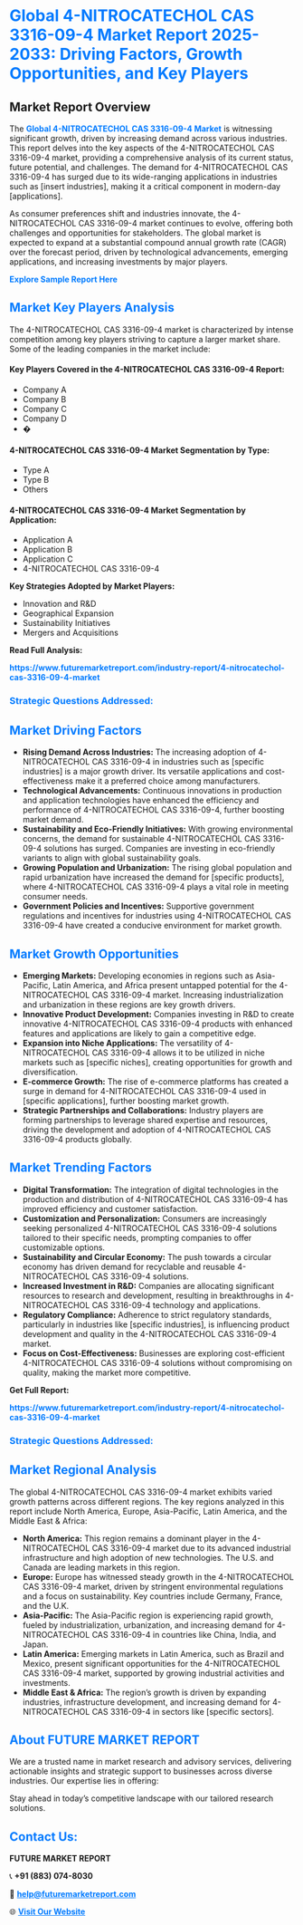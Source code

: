 <h1 style="color: #007BFF;">Global 4-NITROCATECHOL CAS 3316-09-4 Market Report 2025-2033: Driving Factors, Growth Opportunities, and Key Players</h1>

<section id="overview">
<h2>Market Report Overview</h2>
<p>The <a href="https://www.futuremarketreport.com/industry-report/4-nitrocatechol-cas-3316-09-4-market" style="color: #007BFF; text-decoration: none;"><strong>Global 4-NITROCATECHOL CAS 3316-09-4 Market</strong></a> is witnessing significant growth, driven by increasing demand across various industries. This report delves into the key aspects of the 4-NITROCATECHOL CAS 3316-09-4 market, providing a comprehensive analysis of its current status, future potential, and challenges. The demand for 4-NITROCATECHOL CAS 3316-09-4 has surged due to its wide-ranging applications in industries such as [insert industries], making it a critical component in modern-day [applications].</p>
<p>As consumer preferences shift and industries innovate, the 4-NITROCATECHOL CAS 3316-09-4 market continues to evolve, offering both challenges and opportunities for stakeholders. The global market is expected to expand at a substantial compound annual growth rate (CAGR) over the forecast period, driven by technological advancements, emerging applications, and increasing investments by major players.</p>
</section>

<section id="overview">
<p><a href="https://www.futuremarketreport.com/request-sample/reportId=111959" style="color: #007BFF; text-decoration: none;"><strong>Explore Sample Report Here</strong></a></p>
</section>

<section id="key-players">
<h2 style="color: #007BFF;">Market Key Players Analysis</h2>
<p>The 4-NITROCATECHOL CAS 3316-09-4 market is characterized by intense competition among key players striving to capture a larger market share. Some of the leading companies in the market include:</p>
<h4>Key Players Covered in the 4-NITROCATECHOL CAS 3316-09-4 Report:</h4>
<ul><li>Company A</li><li>Company B</li><li>Company C</li><li>Company D</li><li>�</li></ul>
<h4>4-NITROCATECHOL CAS 3316-09-4 Market Segmentation by Type:</h4>
<ul><li>Type A</li><li>Type B</li><li>Others</li></ul>

<h4>4-NITROCATECHOL CAS 3316-09-4 Market Segmentation by Application:</h4>
<ul><li>Application A</li><li>Application B</li><li>Application C</li><li>4-NITROCATECHOL CAS 3316-09-4</li></ul>
<p><strong>Key Strategies Adopted by Market Players:</strong></p>
<ul>
<li>Innovation and R&D</li>
<li>Geographical Expansion</li>
<li>Sustainability Initiatives</li>
<li>Mergers and Acquisitions</li>
</ul>
</section>

<section>
<p><strong>Read Full Analysis: </strong></p><a href="https://www.futuremarketreport.com/industry-report/4-nitrocatechol-cas-3316-09-4-market" style="color: #007BFF; text-decoration: none;"><strong>https://www.futuremarketreport.com/industry-report/4-nitrocatechol-cas-3316-09-4-market</strong></a>
<h3 style="color: #007BFF;">Strategic Questions Addressed:</h3>
</section>

<section id="driving-factors">
<h2 style="color: #007BFF;">Market Driving Factors</h2>
<ul>
<li><strong>Rising Demand Across Industries:</strong> The increasing adoption of 4-NITROCATECHOL CAS 3316-09-4 in industries such as [specific industries] is a major growth driver. Its versatile applications and cost-effectiveness make it a preferred choice among manufacturers.</li>
<li><strong>Technological Advancements:</strong> Continuous innovations in production and application technologies have enhanced the efficiency and performance of 4-NITROCATECHOL CAS 3316-09-4, further boosting market demand.</li>
<li><strong>Sustainability and Eco-Friendly Initiatives:</strong> With growing environmental concerns, the demand for sustainable 4-NITROCATECHOL CAS 3316-09-4 solutions has surged. Companies are investing in eco-friendly variants to align with global sustainability goals.</li>
<li><strong>Growing Population and Urbanization:</strong> The rising global population and rapid urbanization have increased the demand for [specific products], where 4-NITROCATECHOL CAS 3316-09-4 plays a vital role in meeting consumer needs.</li>
<li><strong>Government Policies and Incentives:</strong> Supportive government regulations and incentives for industries using 4-NITROCATECHOL CAS 3316-09-4 have created a conducive environment for market growth.</li>
</ul>
</section>

<section id="growth-opportunities">
<h2 style="color: #007BFF;">Market Growth Opportunities</h2>
<ul>
<li><strong>Emerging Markets:</strong> Developing economies in regions such as Asia-Pacific, Latin America, and Africa present untapped potential for the 4-NITROCATECHOL CAS 3316-09-4 market. Increasing industrialization and urbanization in these regions are key growth drivers.</li>
<li><strong>Innovative Product Development:</strong> Companies investing in R&D to create innovative 4-NITROCATECHOL CAS 3316-09-4 products with enhanced features and applications are likely to gain a competitive edge.</li>
<li><strong>Expansion into Niche Applications:</strong> The versatility of 4-NITROCATECHOL CAS 3316-09-4 allows it to be utilized in niche markets such as [specific niches], creating opportunities for growth and diversification.</li>
<li><strong>E-commerce Growth:</strong> The rise of e-commerce platforms has created a surge in demand for 4-NITROCATECHOL CAS 3316-09-4 used in [specific applications], further boosting market growth.</li>
<li><strong>Strategic Partnerships and Collaborations:</strong> Industry players are forming partnerships to leverage shared expertise and resources, driving the development and adoption of 4-NITROCATECHOL CAS 3316-09-4 products globally.</li>
</ul>
</section>

<section id="trending-factors">
<h2 style="color: #007BFF;">Market Trending Factors</h2>
<ul>
<li><strong>Digital Transformation:</strong> The integration of digital technologies in the production and distribution of 4-NITROCATECHOL CAS 3316-09-4 has improved efficiency and customer satisfaction.</li>
<li><strong>Customization and Personalization:</strong> Consumers are increasingly seeking personalized 4-NITROCATECHOL CAS 3316-09-4 solutions tailored to their specific needs, prompting companies to offer customizable options.</li>
<li><strong>Sustainability and Circular Economy:</strong> The push towards a circular economy has driven demand for recyclable and reusable 4-NITROCATECHOL CAS 3316-09-4 solutions.</li>
<li><strong>Increased Investment in R&D:</strong> Companies are allocating significant resources to research and development, resulting in breakthroughs in 4-NITROCATECHOL CAS 3316-09-4 technology and applications.</li>
<li><strong>Regulatory Compliance:</strong> Adherence to strict regulatory standards, particularly in industries like [specific industries], is influencing product development and quality in the 4-NITROCATECHOL CAS 3316-09-4 market.</li>
<li><strong>Focus on Cost-Effectiveness:</strong> Businesses are exploring cost-efficient 4-NITROCATECHOL CAS 3316-09-4 solutions without compromising on quality, making the market more competitive.</li>
</ul>
</section>

<section>
<p><strong>Get Full Report: </strong></p><a href="https://www.futuremarketreport.com/industry-report/4-nitrocatechol-cas-3316-09-4-market" style="color: #007BFF; text-decoration: none;"><strong>https://www.futuremarketreport.com/industry-report/4-nitrocatechol-cas-3316-09-4-market</strong></a>
<h3 style="color: #007BFF;">Strategic Questions Addressed:</h3>
</section>


<section id="regional-analysis">
<h2 style="color: #007BFF;">Market Regional Analysis</h2>
<p>The global 4-NITROCATECHOL CAS 3316-09-4 market exhibits varied growth patterns across different regions. The key regions analyzed in this report include North America, Europe, Asia-Pacific, Latin America, and the Middle East & Africa:</p>
<ul>
<li><strong>North America:</strong> This region remains a dominant player in the 4-NITROCATECHOL CAS 3316-09-4 market due to its advanced industrial infrastructure and high adoption of new technologies. The U.S. and Canada are leading markets in this region.</li>
<li><strong>Europe:</strong> Europe has witnessed steady growth in the 4-NITROCATECHOL CAS 3316-09-4 market, driven by stringent environmental regulations and a focus on sustainability. Key countries include Germany, France, and the U.K.</li>
<li><strong>Asia-Pacific:</strong> The Asia-Pacific region is experiencing rapid growth, fueled by industrialization, urbanization, and increasing demand for 4-NITROCATECHOL CAS 3316-09-4 in countries like China, India, and Japan.</li>
<li><strong>Latin America:</strong> Emerging markets in Latin America, such as Brazil and Mexico, present significant opportunities for the 4-NITROCATECHOL CAS 3316-09-4 market, supported by growing industrial activities and investments.</li>
<li><strong>Middle East & Africa:</strong> The region’s growth is driven by expanding industries, infrastructure development, and increasing demand for 4-NITROCATECHOL CAS 3316-09-4 in sectors like [specific sectors].</li>
</ul>
</section>

<footer>
<h2 style="color: #007BFF;">About FUTURE MARKET REPORT</h2>
<p>We are a trusted name in market research and advisory services, delivering actionable insights and strategic support to businesses across diverse industries. Our expertise lies in offering:</p>

<p>Stay ahead in today’s competitive landscape with our tailored research solutions.</p>

<h2 style="color: #007BFF;">Contact Us:</h2>
<p><strong>FUTURE MARKET REPORT</strong></p>
<p>📞 <strong>+91 (883) 074-8030</strong></p>
<p>📧 <strong><a href="mailto:help@futuremarketreport.com" style="color: #007BFF;">help@futuremarketreport.com</a></strong></p>
<p>🌐 <strong><a href="https://www.futuremarketreport.com/" style="color: #007BFF;">Visit Our Website</a></strong></p>
</footer>